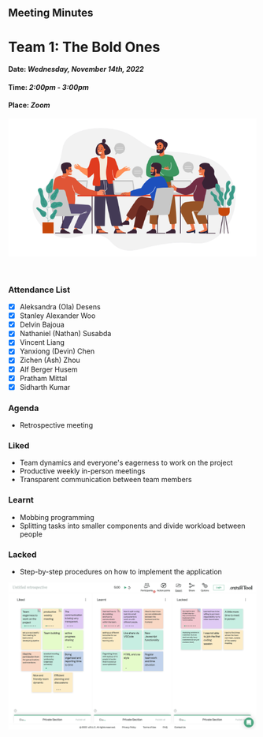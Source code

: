 ## Meeting Minutes
# Team 1: The Bold Ones

#### Date: *Wednesday, November 14th, 2022*
#### Time: *2:00pm - 3:00pm*
#### Place: *Zoom*

![text](teamMeeting.png)

<br>

### Attendance List
- [x] Aleksandra (Ola) Desens
- [x] Stanley Alexander Woo
- [x] Delvin Bajoua
- [x] Nathaniel (Nathan) Susabda
- [x] Vincent Liang
- [x] Yanxiong (Devin) Chen
- [x] Zichen (Ash) Zhou
- [x] Alf Berger Husem
- [x] Pratham Mittal
- [x] Sidharth Kumar

### Agenda
* Retrospective meeting

### Liked
* Team dynamics and everyone's eagerness to work on the project
* Productive weekly in-person meetings
* Transparent communication between team members

### Learnt
* Mobbing programming
* Splitting tasks into smaller components and divide workload between people

### Lacked
* Step-by-step procedures on how to implement the application

![text](11142022-retro.png)

